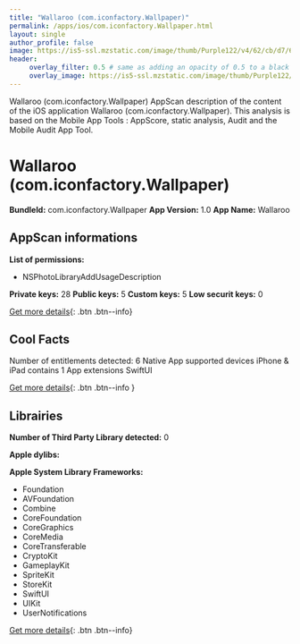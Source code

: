 ```yaml
---
title: "Wallaroo (com.iconfactory.Wallpaper)"
permalink: /apps/ios/com.iconfactory.Wallpaper.html
layout: single
author_profile: false
image: https://is5-ssl.mzstatic.com/image/thumb/Purple122/v4/62/cb/d7/62cbd73e-d13e-2c2d-9a34-4e24ed1f3fd5/Default-1x_U007emarketing-0-0-0-7-0-0-0-85-220.png/512x512bb.jpg
header: 
     overlay_filter: 0.5 # same as adding an opacity of 0.5 to a black background
     overlay_image: https://is5-ssl.mzstatic.com/image/thumb/Purple122/v4/62/cb/d7/62cbd73e-d13e-2c2d-9a34-4e24ed1f3fd5/Default-1x_U007emarketing-0-0-0-7-0-0-0-85-220.png/512x512bb.jpg
---
```

Wallaroo (com.iconfactory.Wallpaper) AppScan description of the content of the iOS application Wallaroo (com.iconfactory.Wallpaper). This analysis is based on the Mobile App Tools : AppScore, static analysis, Audit and the Mobile Audit App Tool.

# Wallaroo (com.iconfactory.Wallpaper)

**BundleId:** com.iconfactory.Wallpaper
**App Version:** 1.0
**App Name:** Wallaroo


## AppScan informations 

**List of permissions:** 
- NSPhotoLibraryAddUsageDescription
  
  
**Private keys:** 28
**Public keys:** 5
**Custom keys:** 5
**Low securit keys:** 0
  
[Get more details](/pricing.html){: .btn .btn--info}

## Cool Facts

Number of entitlements detected: 6
Native App
supported devices iPhone & iPad
contains 1 App extensions
SwiftUI
  
[Get more details](/pricing.html){: .btn .btn--info }

## Librairies 
**Number of Third Party Library detected:** 0


**Apple dylibs:**


**Apple System Library Frameworks:**
- Foundation
- AVFoundation
- Combine
- CoreFoundation
- CoreGraphics
- CoreMedia
- CoreTransferable
- CryptoKit
- GameplayKit
- SpriteKit
- StoreKit
- SwiftUI
- UIKit
- UserNotifications


  
[Get more details](/pricing.html){: .btn .btn--info}

